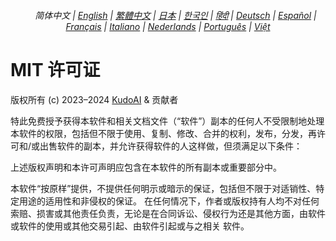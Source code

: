 <div align="center">
<h6><a href="../"><img height=15 style="margin: 0 3px -2px" src="https://raw.githubusercontent.com/kudoai/chatgpt.js/6fa1659feadaf70853996dc7d7f6e1ab5a1e6301/media/images/icons/earth-americas.svg"></a> 简体中文 | <a href="../../LICENSE.md">English</a> | <a href="../zh-tw/LICENSE.md">繁體中文</a> | <a href="../ja/LICENSE.md">日本</a> | <a href="../ko/LICENSE.md">한국인</a> | <a href="../hi/LICENSE.md">हिंदी</a> | <a href="../de/LICENSE.md">Deutsch</a> | <a href="../es/LICENSE.md">Español</a> | <a href="../fr/LICENSE.md">Français</a> | <a href="../it/LICENSE.md">Italiano</a> | <a href="../nl/LICENSE.md">Nederlands</a> | <a href="../pt/LICENSE.md">Português</a> | <a href="../vi/LICENSE.md">Việt</a></h6>
</div>

# MIT 许可证

版权所有 (c) 2023–2024 [KudoAI](https://github.com/kudoai) & 贡献者

特此免费授予获得本软件和相关文档文件（“软件”）副本的任何人不受限制地处理本软件的权限，包括但不限于使用、复制、修改、合并的权利，发布，分发，再许可和/或出售软件的副本，并允许获得软件的人这样做，但须满足以下条件：

上述版权声明和本许可声明应包含在本软件的所有副本或重要部分中。

本软件“按原样”提供，不提供任何明示或暗示的保证，包括但不限于对适销性、特定用途的适用性和非侵权的保证。 在任何情况下，作者或版权持有人均不对任何索赔、损害或其他责任负责，无论是在合同诉讼、侵权行为还是其他方面，由软件或软件的使用或其他交易引起、由软件引起或与之相关 软件。
